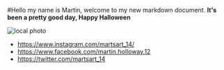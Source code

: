 #Hello my name is Martin, welcome to my new markdown document.
**It's been a pretty good day, Happy Halloween**


![local photo](https://scontent-ort2-2.xx.fbcdn.net/v/t1.0-9/18010682_1703268273022559_5159475008710906616_n.jpg?oh=c86c96e7250cfcbefa5f9dfba4daf786&oe=5A77F14C)

* https://www.instagram.com/martsart_14/
* https://www.facebook.com/martin.holloway.12
* https://twitter.com/martsart_14
